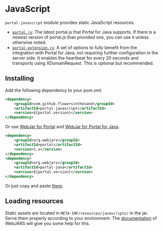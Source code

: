 # JavaScript
`portal-javascript` module provides static JavaScript resources.

* [`portal.js`](https://github.com/flowersinthesand/portal-java/blob/master/javascript/src/main/resources/META-INF/resources/javascripts/portal.js): The latest portal.js that Portal for Java supports. If there is a newest version of portal.js than provided one, you can use it unless otherwise noted.
* [`portal-extension.js`](https://github.com/flowersinthesand/portal-java/blob/master/javascript/src/main/resources/META-INF/resources/javascripts/portal-extension.js): A set of options to fully benefit from the integration with Portal for Java, not requiring further configuration in the server side. It enables the heartbeat for every 20 seconds and transports using XDomainRequest. This is optional but recommended.
 
## Installing
Add the following dependency to your pom.xml:
```xml
<dependency>
    <groupId>com.github.flowersinthesand</groupId>
    <artifactId>portal-javascript</artifactId>
    <version>${portal.version}</version>
</dependency>
```

Or use [WebJar for Portal](https://github.com/webjars/portal) and [WebJar for Portal for Java](https://github.com/webjars/portal-java). 

```xml
<dependency>
    <groupId>org.webjars</groupId>
    <artifactId>portal</artifactId>
    <version>1.x</version>
</dependency>
<dependency>
    <groupId>org.webjars</groupId>
    <artifactId>portal-java</artifactId>
    <version>${portal.version}</version>
</dependency>
```

Or just copy and paste [them](https://github.com/flowersinthesand/portal-java/tree/master/javascript/src/main/resources/META-INF/resources/javascripts).

## Loading resources
Static assets are located in `META-INF/resources/javascripts/` in the jar. Serve them properly according to your environment. The [documentation](http://www.webjars.org/documentation) of WebJARS will give you some help for this.